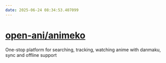 ```yaml
---
date: 2025-06-24 08:34:53.407099
---
```


# [open-ani/animeko](https://github.com/open-ani/animeko)

One-stop platform for searching, tracking, watching anime with danmaku, sync and offline support